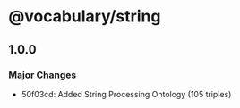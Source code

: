 # @vocabulary/string

## 1.0.0

### Major Changes

- 50f03cd: Added String Processing Ontology (105 triples)
